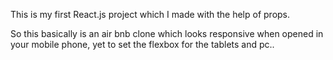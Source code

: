This is my first React.js project which I made with the help of props.

So this basically is an air bnb clone which looks responsive when opened in your mobile phone, yet to set the flexbox for the tablets and pc.. 
